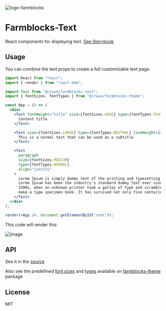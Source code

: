 ![logo-farmblocks](https://user-images.githubusercontent.com/7760/31051341-4d280118-a63c-11e7-9e8f-3b375ca8f9a0.png)

# Farmblocks-Text

React components for displaying text. [See Storybook](https://cravefood.github.io/farmblocks/?selectedKind=Text%2FDefault)

## Usage

You can combine the text props to create a full customizable text page.

```jsx
import React from "react";
import { render } from "react-dom";

import Text from "@crave/farmblocks-text";
import { fontSizes, fontTypes } from "@crave/farmblocks-theme";

const App = () => (
  <div>
    <Text fontWeight="title" size={fontSizes.HUGE} type={fontTypes.FEATURED}>
      Content title
    </Text>

    <Text size={fontSizes.LARGE} type={fontTypes.NEUTRAL} lineHeight={2.5}>
      This is a normal text that can be used as a subtitle
    </Text>

    <Text
      paragraph
      size={fontSizes.MEDIUM}
      type={fontTypes.NORMAL}
      align="justify"
    >
      Lorem Ipsum is simply dummy text of the printing and typesetting industry.
      Lorem Ipsum has been the industry's standard dummy text ever since the
      1500s, when an unknown printer took a galley of type and scrambled it to
      make a type specimen book. It has survived not only five centuries.
    </Text>
  </div>
);

render(<App />, document.getElementById("root"));
```

This code will render this:

![image](https://user-images.githubusercontent.com/17936244/32954636-d433fee0-cb9a-11e7-804d-423c376bac98.png)

## API

See it in the [source](https://github.com/CraveFood/farmblocks/blob/master/packages/text/src/components/Text.js#L13:#L18)

Also see the predefined [font sizes](https://github.com/CraveFood/farmblocks/blob/master/packages/theme/src/fontSizes.js) and [types](https://github.com/CraveFood/farmblocks/blob/master/packages/theme/src/fontTypes.js) available on [farmblocks-theme](https://github.com/CraveFood/farmblocks/tree/master/packages/theme) package

## License

MIT
